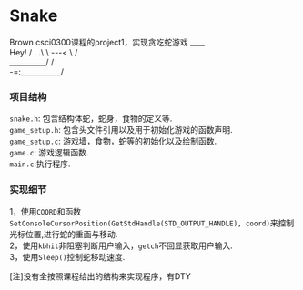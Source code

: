 # Snake
Brown csci0300课程的project1，实现贪吃蛇游戏
                     ____   
            Hey!    / . .\\ 
                    \\  ---<
                     \\  /  
           __________/ /    
        -=:___________/

### 项目结构
`snake.h`: 包含结构体蛇，蛇身，食物的定义等.  
`game_setup.h`: 包含头文件引用以及用于初始化游戏的函数声明.  
`game_setup.c`: 游戏墙，食物，蛇等的初始化以及绘制函数.  
`game.c`: 游戏逻辑函数.   
`main.c`:执行程序.  
### 实现细节  
1，使用`COORD`和函数`SetConsoleCursorPosition(GetStdHandle(STD_OUTPUT_HANDLE), coord)`来控制光标位置,进行蛇的重画与移动.  
2，使用`kbhit`非阻塞判断用户输入，`getch`不回显获取用户输入.  
3，使用`Sleep()`控制蛇移动速度.

[注]没有全按照课程给出的结构来实现程序，有DTY
